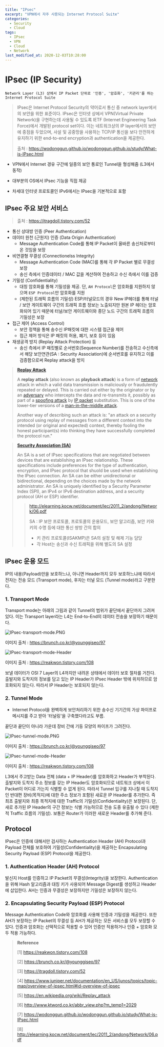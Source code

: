 ```yaml
---
title: "IPsec"
excerpt: "VPN에서 자주 사용되는 Internet Protocol Suite"
categories:
  - Security
  - Cloud
tags:
  - IPsec
  - VPN
  - Cloud
  - Network
last_modified_at: 2020-12-03T10:28:00
---
```


# IPsec (IP Security)

    Network Layer (L3) 상에서 IP Packet 단위로 '인증', '암호화', '키관리'를 하는 Internet Protocol Suite

> IPsec은 Internet Protocol Security의 약어로서 통신 중 network layer에서의 보안을 위한 표준이다. IPsec은 인터넷 상에서 VPN(Virtual Private Network)을 구현하는데 사용될 수 있도록 IETF (Internet Engineering Task Force)에서 개발된 protocol set이다. 이는 네트워크상의 IP layer에서의 보안에 중점을 두었으며, 사설 및 공중망을 사용하는 TCP/IP 통신을 보다 안전하게 유지하기 위한 end-to-end encryption과 authentication을 제공한다.
>
> 출처 : https://wodonggun.github.io/wodonggun.github.io/study/What-is-IPsec.html

- VPN에서 Internet 경유 구간에 일종의 보안 통로인 Tunnel을 형성해줌 (L3에서 동작)

- 대부분의 OS에서 IPsec 기능을 직접 제공

- 차세대 인터넷 프로토콜인 IPv6에서는 IPsec을 기본적으로 포함


## IPsec 주요 보안 서비스

> 출처 : https://itragdoll.tistory.com/52

- 통신 상대방 인증 (Peer Authentication)
- 데이터 원천 (근원지) 인증 (Data Origin Authentication)
  - Message Authentication Code를 통해 IP Packet이 올바른 송신처로부터 온 것임을 보장
- 비연결형 무결성 (Connectionelss Integrity)
  - Message Authentication Code (MAC)를 통해 각 IP Packet 별로 무결성 보장
  - 송신 측에서 인증데이터 / MAC 값을 계산하여 전송하고 수신 측에서 이를 검증
- 기밀성 (Confidentiality)
  - 대칭 암호화를 통해 기밀성을 제공. 단, `AH Protocol`은 암호화를 지원하지 않으며 `ESP Protocol`만 암호화를 지원
  - (제한된 트래픽 흐름의 기밀성) ESP/터널모드의 경우 New IP헤더를 통해 터널 / 보안 게이트웨이 구간의 트래픽 흐름 정보는 노출되지만 원본 IP 헤더는 암호화되어 있기 때문에 터널/보안 게이트웨이와 종단 노드 구간의 트래픽 흐름의 기밀성은 보장
- 접근 제어 (Access Control)
  - 보안 정책을 통해 송수신 IP패킷에 대한 시스템 접근을 제어
  - 접근 제어 방식은 IP 패킷의 허용, 폐기, 보호 등이 있음
- 재생공격 방지 (Replay Attack Protection) 등
  - 송신 측에서 IP 패킷별로 순서번호(Sequence Number)를 전송하고 수신측에서 해당 보안연관(SA : Security Association)에 순서번호를 유지하고 이를 검증함으로써 Replay attack을 방지

> **[Replay Attack](https://en.wikipedia.org/wiki/Replay_attack)**
>
> A **replay attack** (also known as **playback attack**) is a form of [network](https://en.wikipedia.org/wiki/Computer_network) attack in which a valid data transmission is maliciously or fraudulently repeated or delayed. This is carried out either by the originator or by an [adversary](https://en.wikipedia.org/wiki/Adversary_(cryptography)) who intercepts the data and re-transmits it, possibly as part of a [spoofing attack](https://en.wikipedia.org/wiki/Spoofing_attack) by [IP packet](https://en.wikipedia.org/wiki/IP_packet_(disambiguation)) substitution. This is one of the lower-tier versions of a [man-in-the-middle attack](https://en.wikipedia.org/wiki/Man-in-the-middle_attack).
>
> Another way of describing such an attack is: "an attack on a security protocol using replay of messages from a different context into the intended (or original and expected) context, thereby fooling the honest participant(s) into thinking they have successfully completed the protocol run."

> **[Security Association (SA)](https://www.juniper.net/documentation/en_US/junos/topics/topic-map/ipsec-security-associations-overview.html)**
>
> An SA is a set of IPsec specifications that are negotiated between devices that are establishing an IPsec relationship. These specifications include preferences for the type of authentication, encryption, and IPsec protocol that shuold be used when establishing the IPsec connection. An SA can be either unidirectional or bidirectional, depending on the choices made by the network administrator. An SA is uniquely identified by a Security Parameter Index (SPI), an IPv4 or IPv6 destination address, and a security protocol (AH or ESP) identifier.
>
> > http://elearning.kocw.net/document/lec/2011_2/andong/Network/06.pdf
> >
> > SA : IP 보안 프로토콜, 프로토콜의 운용모드, 보안 알고리즘, 보안 키와 키의 수명 등에 대한 통신 쌍방 간의 합의
> >
> > - 키 관리 프로토콜(ISAKMP)은 SA의 설정 및 해제 기능 담당
> > - 각 Host는 송신과 수신 트래픽을 위해 별도의 SA 설정

## IPsec 운용 모드

IP의 내용(Payload)만을 보호하느냐, 아니면 Header까지 모두 보호하느냐에 따라서 전자는 전송 모드 (Transport mode), 후자는 터널 모드 (Tunnel mode)라고 구분한다.

### 1. Transport Mode

Transport mode는 아래의 그림과 같이 Tunnel의 범위가 끝단에서 끝단까지 그려져 있다. 이는 Transport layer라는 L4는 End-to-End의 데이터 전송을 보장하기 때문이다.

![IPsec-transport-mode.PNG](../assets/images/2021-01-01-IPsec/IPsec_transport_mode.PNG)

이미지 출처 : https://brunch.co.kr/@younggiseo/97

![IPsec-transport-mode-Header](..\assets\images\2021-01-01-IPsec\IPsec_transport_mode_Header.png)

이미지 출처 : https://reakwon.tistory.com/108

보낼 데이터가 OSI 7 Layer의 L4까지만 내려온 상태에서 데이터 보호 절차를 거친다. 출발지와 도착지의 정보를 담고 있는 IP Header가 IPsec Header 밖에 위치하므로 암호화되지 않는다. 따라서 IP Header는 보호되지 않는다.



### 2. Tunnel Mode

- Internet Protocol을 완벽하게 보안처리하기 위한 송수신 기기간의 가상 파이프로 메시지를 주고 받아 '터널링'을 구축했다라고도 부름.

끝단과 끝단이 아니라 가운데 장비 간에 기둥 모양의 파이프가 그려진다.

![IPsec-tunnel-mode.PNG](../assets/images/2021-01-01-IPsec/IPsec_tunnel_mode.PNG)

이미지 출처 : https://brunch.co.kr/@younggiseo/97

![IPsec-tunnel-mode-Header](E:\OneDrive\minimal-mistakes\assets\images\2021-01-01-IPsec\IPsec_tunnel_mode_Header.png)

이미지 출처 : https://reakwon.tistory.com/108

L3에서 주고받는 Data 전체 (data + IP Header)를 암호화하고 Header가 부착된다. 출발지와 도착지 주소 정보를 갖는 IP Header도 암호화되므로 네트워크 상에서 이 Packet이 어디로 가는지 식별할 수 없게 된다. 따라서 Tunnel 입구를 지나칠 때 도착지인 반대편 장비(목적지)에 대한 주소 정보가 포함된 새로운 IP Header를 추가한다. 즉 최초 출발지와 최종 목적지에 대한 Traffic의 기밀성(Confidentiality)은 보장된다. 단, 새로 추가된 IP Header의 구간 정보는 식별 가능하므로 전송 도중 유출될 수 있다 (제한적 Traffic 흐름의 기밀성). 보통은 Router가 이러한 새로운 Header를 추가해 준다.

## Protocol

IPsec은 인증에 대해서만 검사하는 Authentication Header (AH) Protocol과 Payload 전체를 보호하여 기밀성(Confidentiality)을 제공하는 Encapsulating Security Payload (ESP) Protocol을 제공한다.

### 1. Authentication Header (AH) Protocol

발신지 Host를 인증하고 IP Packet의 무결성(Integrity)을 보장한다. Authentication을 위해 Hash 알고리즘과 대칭 키가 사용되어 Message Digest를 생성하고 Header에 삽입한다. AH는 인증과 무결성은 보장하지만 기밀성은 보장하지 않는다.



### 2. Encapsulating Security Payload (ESP) Protocol

Message Authentication Code와 암호화를 사용해 인증과 기밀성을 제공한다. 또한 AH가 보장하는 IP Packet의 무결성 등 AH가 제공하는 모든 서비스를 모두 보장할 수 있다. 인증과 암호화는 선택적으로 적용할 수 있어 인증만 적용하거나 인증 + 암호화 모두 적용 가능하다.

> **Reference**
>
> [1] https://reakwon.tistory.com/108
>
> [2] https://brunch.co.kr/@younggiseo/97
>
> [3] https://itragdoll.tistory.com/52
>
> [4] https://www.juniper.net/documentation/en_US/junos/topics/topic-map/overview-of-ipsec.html#id-overview-of-ipsec
>
> [5] https://en.wikipedia.org/wiki/Replay_attack
>
> [6] http://www.ktword.co.kr/abbr_view.php?m_temp1=2029
>
> [7] https://wodonggun.github.io/wodonggun.github.io/study/What-is-IPsec.html
>
> [8] http://elearning.kocw.net/document/lec/2011_2/andong/Network/06.pdf